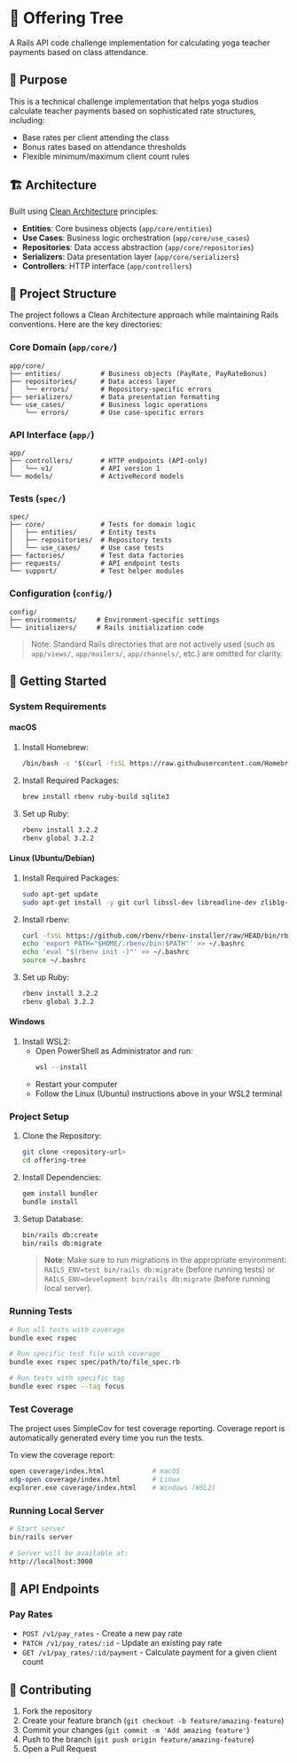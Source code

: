 # 🌳 Offering Tree

A Rails API code challenge implementation for calculating yoga teacher payments based on class attendance.

## 🎯 Purpose

This is a technical challenge implementation that helps yoga studios calculate teacher payments based on sophisticated rate structures, including:
- Base rates per client attending the class
- Bonus rates based on attendance thresholds
- Flexible minimum/maximum client count rules

## 🏗 Architecture

Built using [Clean Architecture](https://blog.cleancoder.com/uncle-bob/2012/08/13/the-clean-architecture.html) principles:
- **Entities**: Core business objects (`app/core/entities`)
- **Use Cases**: Business logic orchestration (`app/core/use_cases`)
- **Repositories**: Data access abstraction (`app/core/repositories`)
- **Serializers**: Data presentation layer (`app/core/serializers`)
- **Controllers**: HTTP interface (`app/controllers`)

## 📁 Project Structure

The project follows a Clean Architecture approach while maintaining Rails conventions. Here are the key directories:

### Core Domain (`app/core/`)
```
app/core/
├── entities/          # Business objects (PayRate, PayRateBonus)
├── repositories/      # Data access layer
│   └── errors/        # Repository-specific errors
├── serializers/       # Data presentation formatting
└── use_cases/         # Business logic operations
    └── errors/        # Use case-specific errors
```

### API Interface (`app/`)
```
app/
├── controllers/       # HTTP endpoints (API-only)
│   └── v1/            # API version 1
└── models/            # ActiveRecord models
```

### Tests (`spec/`)
```
spec/
├── core/              # Tests for domain logic
│   ├── entities/      # Entity tests
│   ├── repositories/  # Repository tests
│   └── use_cases/     # Use case tests
├── factories/         # Test data factories
├── requests/          # API endpoint tests
└── support/           # Test helper modules
```

### Configuration (`config/`)
```
config/
├── environments/     # Environment-specific settings
└── initializers/     # Rails initialization code
```

> Note: Standard Rails directories that are not actively used (such as `app/views/`, `app/mailers/`, `app/channels/`, etc.) are omitted for clarity.

## 🚀 Getting Started

### System Requirements

#### macOS
1. Install Homebrew:
   ```bash
   /bin/bash -c "$(curl -fsSL https://raw.githubusercontent.com/Homebrew/install/HEAD/install.sh)"
   ```

2. Install Required Packages:
   ```bash
   brew install rbenv ruby-build sqlite3
   ```

3. Set up Ruby:
   ```bash
   rbenv install 3.2.2
   rbenv global 3.2.2
   ```

#### Linux (Ubuntu/Debian)
1. Install Required Packages:
   ```bash
   sudo apt-get update
   sudo apt-get install -y git curl libssl-dev libreadline-dev zlib1g-dev sqlite3 libsqlite3-dev
   ```

2. Install rbenv:
   ```bash
   curl -fsSL https://github.com/rbenv/rbenv-installer/raw/HEAD/bin/rbenv-installer | bash
   echo 'export PATH="$HOME/.rbenv/bin:$PATH"' >> ~/.bashrc
   echo 'eval "$(rbenv init -)"' >> ~/.bashrc
   source ~/.bashrc
   ```

3. Set up Ruby:
   ```bash
   rbenv install 3.2.2
   rbenv global 3.2.2
   ```

#### Windows
1. Install WSL2:
   - Open PowerShell as Administrator and run:
     ```powershell
     wsl --install
     ```
   - Restart your computer
   - Follow the Linux (Ubuntu) instructions above in your WSL2 terminal

### Project Setup

1. Clone the Repository:
   ```bash
   git clone <repository-url>
   cd offering-tree
   ```

2. Install Dependencies:
   ```bash
   gem install bundler
   bundle install
   ```

3. Setup Database:
   ```bash
   bin/rails db:create
   bin/rails db:migrate
   ```

   > **Note**: Make sure to run migrations in the appropriate environment: `RAILS_ENV=test bin/rails db:migrate` (before running tests) or `RAILS_ENV=development bin/rails db:migrate` (before running local server).


### Running Tests

```bash
# Run all tests with coverage
bundle exec rspec

# Run specific test file with coverage
bundle exec rspec spec/path/to/file_spec.rb

# Run tests with specific tag
bundle exec rspec --tag focus
```

### Test Coverage

The project uses SimpleCov for test coverage reporting. Coverage report is automatically generated every time you run the tests.

To view the coverage report:
```bash
open coverage/index.html            # macOS
xdg-open coverage/index.html        # Linux
explorer.exe coverage/index.html    # Windows (WSL2)
```

### Running Local Server

```bash
# Start server
bin/rails server

# Server will be available at:
http://localhost:3000
```

## 🔌 API Endpoints

### Pay Rates
- `POST /v1/pay_rates` - Create a new pay rate
- `PATCH /v1/pay_rates/:id` - Update an existing pay rate
- `GET /v1/pay_rates/:id/payment` - Calculate payment for a given client count

## 🤝 Contributing

1. Fork the repository
2. Create your feature branch (`git checkout -b feature/amazing-feature`)
3. Commit your changes (`git commit -m 'Add amazing feature'`)
4. Push to the branch (`git push origin feature/amazing-feature`)
5. Open a Pull Request
